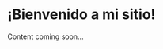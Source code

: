<!DOCTYPE html>
<html>
<head>
    <title>Darely Quezada</title>
</head>
<body>
    <h1>¡Bienvenido a mi sitio!</h1>
    <p>Content coming soon...</p>
</body>
</html>
